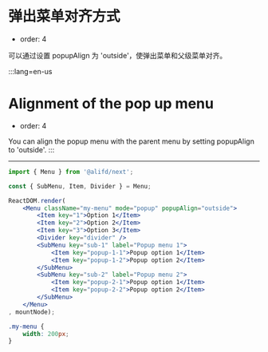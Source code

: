 # 弹出菜单对齐方式

- order: 4

可以通过设置 popupAlign 为 'outside'，使弹出菜单和父级菜单对齐。

:::lang=en-us
# Alignment of the pop up menu

- order: 4

You can align the popup menu with the parent menu by setting popupAlign to 'outside'.
:::

---

````jsx
import { Menu } from '@alifd/next';

const { SubMenu, Item, Divider } = Menu;

ReactDOM.render(
    <Menu className="my-menu" mode="popup" popupAlign="outside">
        <Item key="1">Option 1</Item>
        <Item key="2">Option 2</Item>
        <Item key="3">Option 3</Item>
        <Divider key="divider" />
        <SubMenu key="sub-1" label="Popup menu 1">
            <Item key="popup-1-1">Popup option 1</Item>
            <Item key="popup-1-2">Popup option 2</Item>
        </SubMenu>
        <SubMenu key="sub-2" label="Popup menu 2">
            <Item key="popup-2-1">Popup option 1</Item>
            <Item key="popup-2-2">Popup option 2</Item>
        </SubMenu>
    </Menu>
, mountNode);
````

````css
.my-menu {
    width: 200px;
}
````

